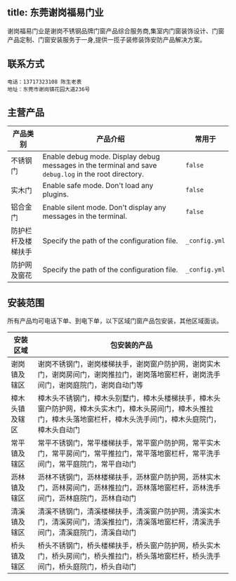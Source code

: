 title: 东莞谢岗福易门业
---
谢岗福易门业是谢岗不锈钢品牌门窗产品综合服务商,集室内门窗装饰设计、门窗产品定制、门窗安装服务于一身,提供一揽子装修装饰安防产品解决方案。

## 联系方式


``` 
电话：13717323108 陈生老表
地址：东莞市谢岗镇花园大道236号
```

## 主营产品

产品类别 | 产品介绍 | 常用于
--- | --- | ---
不锈钢门 | Enable debug mode. Display debug messages in the terminal and save `debug.log` in the root directory. | `false`
实木门 | Enable safe mode. Don't load any plugins. | `false`
铝合金门 | Enable silent mode. Don't display any messages in the terminal. | `false`
防护栏杆及楼梯扶手 | Specify the path of the configuration file. | `_config.yml`
防护网及窗花 | Specify the path of the configuration file. | `_config.yml`

## 安装范围
所有产品均可电话下单、到电下单，以下区域门窗产品包安装，其他区域面谈。

安装区域 | 包安装的产品 
--- | --- 
谢岗镇及辖区 | 谢岗不锈钢门，谢岗楼梯扶手，谢岗窗户防护网，谢岗实木门，谢岗房间门，谢岗推拉门，谢岗落地窗栏杆，谢岗洗手间门，谢岗庭院门，谢岗自动门等
樟木头镇及辖区 | 樟木头不锈钢门，樟木头别墅门，樟木头楼梯扶手，樟木头窗户防护网，樟木头实木门，樟木头房间门，樟木头推拉门，樟木头落地窗栏杆，樟木头洗手间门，樟木头庭院门，樟木头自动门
常平镇及辖区 | 常平不锈钢门，常平楼梯扶手，常平窗户防护网，常平实木门，常平房间门，常平推拉门，常平落地窗栏杆，常平洗手间门，常平庭院门，常平自动门
沥林镇及辖区 | 沥林不锈钢门，沥林楼梯扶手，沥林窗户防护网，沥林实木门，沥林房间门，沥林推拉门，沥林落地窗栏杆，沥林洗手间门，沥林庭院门，沥林自动门
清溪镇及辖区 | 清溪不锈钢门，清溪楼梯扶手，清溪窗户防护网，清溪实木门，清溪房间门，清溪推拉门，清溪落地窗栏杆，清溪洗手间门，清溪庭院门，清溪自动门
桥头镇及辖区 | 桥头不锈钢门，桥头楼梯扶手，桥头窗户防护网，桥头实木门，桥头房间门，桥头推拉门，桥头落地窗栏杆，桥头洗手间门，桥头庭院门，桥头自动门
